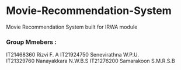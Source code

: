 # Movie-Recommendation-System
Movie Recommendation System built for IRWA module
### Group Mmebers :
  IT21468360 Rizvi F. A
  IT21924750 Senevirathna W.P.U.  
  IT21329760 Nanayakkara N.W.B.S
  IT21276200 Samarakoon S.M.R.S.B 
